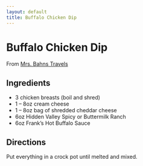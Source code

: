 ```yaml
---
layout: default
title: Buffalo Chicken Dip
---
```


# Buffalo Chicken Dip

From [Mrs. Bahns
Travels](http://mrsbahnstravels.wordpress.com/2011/07/22/buffalo-chicken-dip-recipe/)

## Ingredients

-   3 chicken breasts (boil and shred)
-   1 – 8oz cream cheese
-   1 – 8oz bag of shredded cheddar cheese
-   6oz Hidden Valley Spicy or Buttermilk Ranch
-   6oz Frank’s Hot Buffalo Sauce

## Directions

Put everything in a crock pot until melted and mixed.
